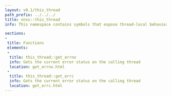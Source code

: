 ```yaml
---
layout: v0.1/this_thread
path_prefix: ../../../
title: nnxx::this_thread
info: This namespace contains symbols that expose thread-local behaviors.

sections:
-
 title: Functions
 elements:
 -
  title: this_thread::get_errno
  info: Gets the current error status on the calling thread
  location: get_errno.html
 -
  title: this_thread::get_errc
  info: Gets the current error status on the calling thread
  location: get_errc.html
---
```


